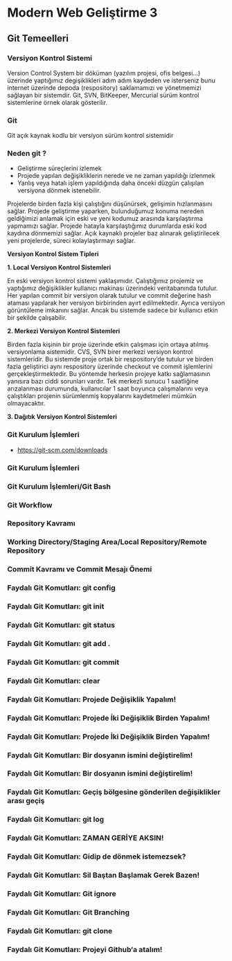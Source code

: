 
#  Modern Web Geliştirme 3

## Git Temeelleri

### Versiyon Kontrol Sistemi

Version Control System bir döküman (yazılım projesi, ofis belgesi…) üzerinde yaptığımız degişiklikleri adım adım kaydeden ve isterseniz bunu internet üzerinde depoda (respository) saklamamızı ve yönetmemizi sağlayan bir sistemdir. Git, SVN, BitKeeper, Mercurial sürüm kontrol sistemlerine örnek olarak gösterilir.

### Git

Git açık kaynak kodlu bir versiyon sürüm kontrol sistemidir

### Neden git ?

- Geliştirme süreçlerini izlemek
- Projede yapılan değişikliklerin nerede ve ne zaman yapıldığı izlenmek 
- Yanlış veya hatalı işlem yapıldığında daha önceki düzgün çalışılan versiyona dönmek istenebilir. 


Projelerde birden fazla kişi çalıştığını düşünürsek, gelişimin hızlanmasını sağlar.
Projede geliştirme yaparken, bulunduğumuz konuma nereden geldiğimizi anlamak için eski ve yeni kodumuz arasında karşılaştırma yapmamızı sağlar.
Projede hatayla karşılaştığımız durumlarda eski kod kaydına dönmemizi sağlar.
Açık kaynaklı projeler baz alınarak geliştirilecek yeni projelerde, süreci kolaylaştırmayı sağlar.

**Versiyon Kontrol Sistem Tipleri**

**1. Local Versiyon Kontrol Sistemleri**

En eski versiyon kontrol sistemi yaklaşımıdır. Çalıştığımız projemiz ve yaptığımız değişiklikler kullanıcı makinası üzerindeki veritabanında tutulur. Her yapılan commit bir versiyon olarak tutulur ve commit değerine hash ataması yapılarak her versiyon birbirinden ayırt edilmektedir. Ayrıca versiyon görüntüleme imkanını sağlar. Ancak bu sistemde sadece bir kullanıcı etkin bir şekilde çalışabilir.

**2. Merkezi Versiyon Kontrol Sistemleri**

Birden fazla kişinin bir proje üzerinde etkin çalışması için ortaya atılmış versiyonlama sistemidir. CVS, SVN birer merkezi versiyon kontrol sistemleridir. Bu sistemde proje ortak bir respository’de tutulur ve birden fazla geliştirici aynı respository üzerinde checkout ve commit işlemlerini gerçekleştirmektedir. Bu yöntemde herkesin projeye katkı sağlamasının yanısıra bazı ciddi sorunları vardır. Tek merkezli sunucu 1 saatliğine arızalanması durumunda, kullanıcılar 1 saat boyunca çalışmalarını veya çalıştıkları projenin sürümlenmiş kopyalarını kaydetmeleri mümkün olmayacaktır.

**3. Dağıtık Versiyon Kontrol Sistemleri**



### Git Kurulum İşlemleri

- https://git-scm.com/downloads

### Git Kurulum İşlemleri

### Git Kurulum İşlemleri/Git Bash



### Git Workflow

### Repository Kavramı

### Working Directory/Staging Area/Local Repository/Remote Repository

### Commit Kavramı ve Commit Mesajı Önemi

### Faydalı Git Komutları: git config

### Faydalı Git Komutları: git init

### Faydalı Git Komutları: git status

### Faydalı Git Komutları: git add .

### Faydalı Git Komutları: git commit

 ### Faydalı Git Komutları: clear

 ### Faydalı Git Komutları: Projede Değişiklik Yapalım!

### Faydalı Git Komutları: Projede İki Değişiklik Birden Yapalım!

### Faydalı Git Komutları: Projede İki Değişiklik Birden Yapalım!

### Faydalı Git Komutları: Bir dosyanın ismini değiştirelim!

### Faydalı Git Komutları: Bir dosyanın ismini değiştirelim!


### Faydalı Git Komutları: Geçiş bölgesine gönderilen değişiklikler arası geçiş

### Faydalı Git Komutları: git log

### Faydalı Git Komutları: ZAMAN GERİYE AKSIN!


### Faydalı Git Komutları: Gidip de dönmek istemezsek?

### Faydalı Git Komutları: Sil Baştan Başlamak Gerek Bazen!

### Faydalı Git Komutları: Git ignore


### Faydalı Git Komutları: Git Branching

### Faydalı Git Komutları: git clone

### Faydalı Git Komutları: Projeyi Github‘a atalım!

